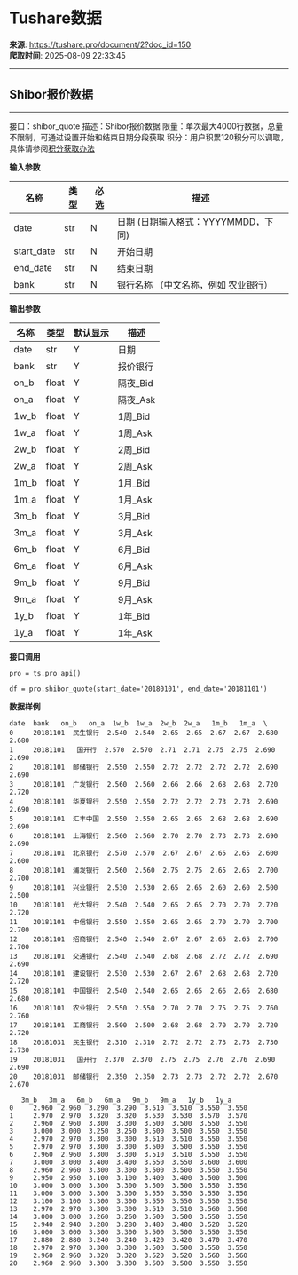 # Tushare数据

**来源**: https://tushare.pro/document/2?doc_id=150  
**爬取时间**: 2025-08-09 22:33:45

---

## Shibor报价数据

---

接口：shibor\_quote
描述：Shibor报价数据
限量：单次最大4000行数据，总量不限制，可通过设置开始和结束日期分段获取
积分：用户积累120积分可以调取，具体请参阅[积分获取办法](https://tushare.pro/document/1?doc_id=13)

**输入参数**

| 名称 | 类型 | 必选 | 描述 |
| --- | --- | --- | --- |
| date | str | N | 日期 (日期输入格式：YYYYMMDD，下同) |
| start\_date | str | N | 开始日期 |
| end\_date | str | N | 结束日期 |
| bank | str | N | 银行名称 （中文名称，例如 农业银行） |

**输出参数**

| 名称 | 类型 | 默认显示 | 描述 |
| --- | --- | --- | --- |
| date | str | Y | 日期 |
| bank | str | Y | 报价银行 |
| on\_b | float | Y | 隔夜\_Bid |
| on\_a | float | Y | 隔夜\_Ask |
| 1w\_b | float | Y | 1周\_Bid |
| 1w\_a | float | Y | 1周\_Ask |
| 2w\_b | float | Y | 2周\_Bid |
| 2w\_a | float | Y | 2周\_Ask |
| 1m\_b | float | Y | 1月\_Bid |
| 1m\_a | float | Y | 1月\_Ask |
| 3m\_b | float | Y | 3月\_Bid |
| 3m\_a | float | Y | 3月\_Ask |
| 6m\_b | float | Y | 6月\_Bid |
| 6m\_a | float | Y | 6月\_Ask |
| 9m\_b | float | Y | 9月\_Bid |
| 9m\_a | float | Y | 9月\_Ask |
| 1y\_b | float | Y | 1年\_Bid |
| 1y\_a | float | Y | 1年\_Ask |

**接口调用**

```
pro = ts.pro_api()

df = pro.shibor_quote(start_date='20180101', end_date='20181101')
```

**数据样例**

```
date  bank   on_b   on_a  1w_b  1w_a  2w_b  2w_a   1m_b   1m_a  \
0     20181101  民生银行  2.540  2.540  2.65  2.65  2.67  2.67  2.680  2.680
1     20181101   国开行  2.570  2.570  2.71  2.71  2.75  2.75  2.690  2.690
2     20181101  邮储银行  2.550  2.550  2.72  2.72  2.72  2.72  2.690  2.690
3     20181101  广发银行  2.560  2.560  2.66  2.66  2.68  2.68  2.720  2.720
4     20181101  华夏银行  2.550  2.550  2.72  2.72  2.73  2.73  2.690  2.690
5     20181101  汇丰中国  2.550  2.550  2.65  2.65  2.68  2.68  2.690  2.690
6     20181101  上海银行  2.560  2.560  2.70  2.70  2.73  2.73  2.690  2.690
7     20181101  北京银行  2.570  2.570  2.67  2.67  2.65  2.65  2.600  2.600
8     20181101  浦发银行  2.560  2.560  2.75  2.75  2.65  2.65  2.700  2.700
9     20181101  兴业银行  2.530  2.530  2.65  2.65  2.60  2.60  2.500  2.500
10    20181101  光大银行  2.540  2.540  2.65  2.65  2.70  2.70  2.720  2.720
11    20181101  中信银行  2.550  2.550  2.65  2.65  2.70  2.70  2.700  2.700
12    20181101  招商银行  2.540  2.540  2.67  2.67  2.65  2.65  2.700  2.700
13    20181101  交通银行  2.540  2.540  2.68  2.68  2.72  2.72  2.690  2.690
14    20181101  建设银行  2.530  2.530  2.67  2.67  2.68  2.68  2.720  2.720
15    20181101  中国银行  2.540  2.540  2.65  2.65  2.66  2.66  2.680  2.680
16    20181101  农业银行  2.550  2.550  2.70  2.70  2.75  2.75  2.760  2.760
17    20181101  工商银行  2.500  2.500  2.68  2.68  2.70  2.70  2.720  2.720
18    20181031  民生银行  2.310  2.310  2.72  2.72  2.73  2.73  2.730  2.730
19    20181031   国开行  2.370  2.370  2.75  2.75  2.76  2.76  2.690  2.690
20    20181031  邮储银行  2.350  2.350  2.73  2.73  2.72  2.72  2.670  2.670

   3m_b   3m_a   6m_b   6m_a   9m_b   9m_a   1y_b   1y_a
0     2.960  2.960  3.290  3.290  3.510  3.510  3.550  3.550
1     2.970  2.970  3.320  3.320  3.530  3.530  3.570  3.570
2     2.960  2.960  3.300  3.300  3.500  3.500  3.550  3.550
3     3.000  3.000  3.250  3.250  3.500  3.500  3.550  3.550
4     2.970  2.970  3.300  3.300  3.510  3.510  3.550  3.550
5     2.970  2.970  3.300  3.300  3.500  3.500  3.550  3.550
6     2.960  2.960  3.300  3.300  3.510  3.510  3.550  3.550
7     3.000  3.000  3.400  3.400  3.550  3.550  3.600  3.600
8     2.960  2.960  3.300  3.300  3.500  3.500  3.550  3.550
9     2.950  2.950  3.100  3.100  3.400  3.400  3.500  3.500
10    3.000  3.000  3.300  3.300  3.500  3.500  3.550  3.550
11    3.000  3.000  3.300  3.300  3.550  3.550  3.550  3.550
12    3.100  3.100  3.300  3.300  3.550  3.550  3.550  3.550
13    2.970  2.970  3.300  3.300  3.510  3.510  3.560  3.560
14    3.000  3.000  3.260  3.260  3.500  3.500  3.550  3.550
15    2.940  2.940  3.280  3.280  3.480  3.480  3.520  3.520
16    3.000  3.000  3.300  3.300  3.500  3.500  3.550  3.550
17    2.880  2.880  3.240  3.240  3.420  3.420  3.470  3.470
18    2.970  2.970  3.300  3.300  3.500  3.500  3.550  3.550
19    2.960  2.960  3.320  3.320  3.520  3.520  3.560  3.560
20    2.960  2.960  3.300  3.300  3.500  3.500  3.550  3.550
```
